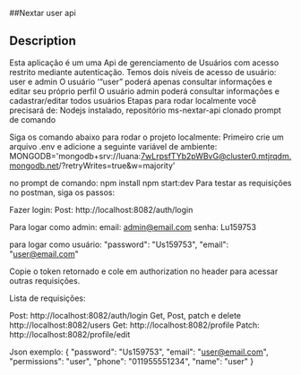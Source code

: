 ##Nextar user api

## Description

Esta aplicação é um uma Api de gerenciamento de Usuários com acesso restrito mediante autenticação. Temos dois níveis de acesso de usuário: user e admin
O usuário ‘“user” poderá apenas consultar informações e editar seu próprio perfil
O usuário admin poderá consultar informações e cadastrar/editar todos usuários
Etapas para rodar localmente você precisará de: 
Nodejs instalado,
repositório ms-nextar-api clonado 
prompt de comando 

Siga os comando abaixo para rodar o projeto localmente:
Primeiro crie um arquivo .env e adicione a seguinte variável de ambiente:
MONGODB='mongodb+srv://luana:7wLrpsfTYb2pWBvG@cluster0.mtjrqdm.mongodb.net/?retryWrites=true&w=majority'

no prompt de comando:
npm install
npm start:dev
Para testar as requisições no postman, siga os passos: 

Fazer login:
Post: http://localhost:8082/auth/login

Para logar como admin:
email: admin@email.com
senha: Lu159753

para logar como usuário:
    "password": "Us159753",
    "email": "user@email.com"

Copie o token retornado e cole em authorization no header para acessar outras requisições.

Lista de requisições:

Post: http://localhost:8082/auth/login
Get, Post, patch e delete http://localhost:8082/users
Get: http://localhost:8082/profile
Patch: http://localhost:8082/profile/edit

Json exemplo:
{
    "password": "Us159753",
    "email": "user@email.com",
    "permissions": "user",
    "phone": "011955551234",
    "name": "user"
 }

